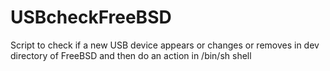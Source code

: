 # USBcheckFreeBSD
Script to check if a new USB device appears or changes or removes in dev directory of FreeBSD and then do an action in /bin/sh shell

